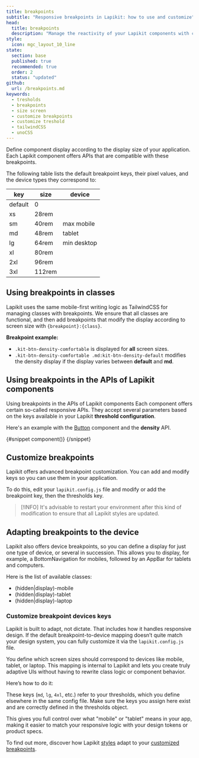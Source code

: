 ```yaml
---
title: breakpoints
subtitle: "Responsive breakpoints in Lapikit: how to use and customize"
head:
  title: breakpoints
  description: "Manage the reactivity of your Lapikit components with customizable breakpoints. Easily adapt to all devices."
style:
  icon: mgc_layout_10_line
state:
  section: base
  published: true
  recommended: true
  order: 2
  status: "updated"
github:
  url: /breakpoints.md
keywords:
  - tresholds
  - breakpoints
  - size screen
  - customize breakpoints
  - customize treshold
  - tailwindCSS
  - unoCSS
---
```


<script>
    import { Sandbox, CommandLine } from '$lib/components/index.js';
    // codes
    import UpdateConfigBreakpoints from "$lib/components/docs/update-breakpoints.ts?raw";
    import UpdateConfigBreakpointsDevice from "$lib/components/docs/update-breakpoints-device.ts?raw";

    // components
    import ButtonDensity from "$lib/components/docs/button/button-density.svelte";
    import ButtonDensityCode from "$lib/components/docs/button/button-density.svelte?raw";
</script>

Define component display according to the display size of your application. Each Lapikit component offers APIs that are compatible with these breakpoints.

The following table lists the default breakpoint keys, their pixel values, and the device types they correspond to:

| key     | size   | device      |
| ------- | ------ | ----------- |
| default | 0      |             |
| xs      | 28rem  |             |
| sm      | 40rem  | max mobile  |
| md      | 48rem  | tablet      |
| lg      | 64rem  | min desktop |
| xl      | 80rem  |             |
| 2xl     | 96rem  |             |
| 3xl     | 112rem |             |

## Using breakpoints in classes

Lapikit uses the same mobile-first writing logic as TailwindCSS for managing classes with breakpoints. We ensure that all classes are functional, and then add breakpoints that modify the display according to screen size with `{breakpoint}:{class}`.

**Breakpoint example:**

- `.kit-btn-density-comfortable` is displayed for **all** screen sizes.
- `.kit-btn-density-comfortable .md:kit-btn-density-default` modifies the density display if the display varies between **default** and **md**.

## Using breakpoints in the APIs of Lapikit components

Using breakpoints in the APIs of Lapikit components
Each component offers certain so-called responsive APIs. They accept several parameters based on the keys available in your Lapikit **threshold configuration**.

Here's an example with the [Button](/docs/components/button) component and the **density** API.

<Sandbox name="button-density-sandbox" code={ButtonDensityCode}>
	{#snippet component()}
		<ButtonDensity/>
	{/snippet}
</Sandbox>

## Customize breakpoints

Lapikit offers advanced breakpoint customization. You can add and modify keys so you can use them in your application.

To do this, edit your `lapikit.config.js` file and modify or add the breakpoint key, then the thresholds key.

<Sandbox name="update-config-breakpoints" code={UpdateConfigBreakpoints}/>

> [!INFO]
> It's advisable to restart your environment after this kind of modification to ensure that all Lapikit styles are updated.

## Adapting breakpoints to the device

Lapikit also offers device breakpoints, so you can define a display for just one type of device, or several in succession. This allows you to display, for example, a BottomNavigation for mobiles, followed by an AppBar for tablets and computers.

Here is the list of available classes:

- (hidden|display)-mobile
- (hidden|display)-tablet
- (hidden|display)-laptop

### Customize breakpoint devices keys

Lapikit is built to adapt, not dictate. That includes how it handles responsive design. If the default breakpoint-to-device mapping doesn’t quite match your design system, you can fully customize it via the `lapikit.config.js` file.

You define which screen sizes should correspond to devices like mobile, tablet, or laptop. This mapping is internal to Lapikit and lets you create truly adaptive UIs without having to rewrite class logic or component behavior.

Here’s how to do it:

<Sandbox name="update-config-breakpoints-device" code={UpdateConfigBreakpointsDevice}/>

These keys (`md`, `lg`, `4xl`, etc.) refer to your thresholds, which you define elsewhere in the same config file. Make sure the keys you assign here exist and are correctly defined in the thresholds object.

This gives you full control over what "mobile" or "tablet" means in your app, making it easier to match your responsive logic with your design tokens or product specs.

To find out more, discover how Lapikit [styles](/docs/customize) adapt to your [customized breakpoints](/docs/breakpoints).
